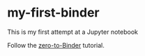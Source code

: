 # my-first-binder
This is my first attempt at a Jupyter notebook

Follow the [zero-to-Binder](https://the-turing-way.netlify.app/communication/binder/zero-to-binder.html) tutorial.
